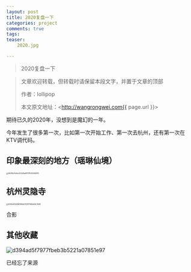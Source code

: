 ```yaml
---
layout: post
title: 2020复盘一下
categories: project
comments: true
tags: 
teaser:
    2020.jpg

---
```


> 2020复盘一下

> 文章欢迎转载，但转载时请保留本段文字，并置于文章的顶部
>
> 作者：lollipop
>
> 本文原文地址：<http://wangrongwei.com{{ page.url }}>

期待已久的2020年，没想到是魔幻的一年。



今年发生了很多第一次，比如第一次开始工作、第一次去杭州，还有第一次在KTV调代码。



## 印象最深刻的地方（瑶琳仙境）

<img src="http://wangrongwei.com/images/662fb20efec633d5a810176302fd005.jpg" alt="662fb20efec633d5a810176302fd005" style="zoom:33%;" />



## 杭州灵隐寺



<img src="http://wangrongwei.com/images/624be83a9d596eb30297466a4dc7a46.jpg" alt="624be83a9d596eb30297466a4dc7a46" style="zoom:33%;" />

合影



## 其他收藏



![d394ad5f7977fbeb3b5221a07851e97](http://wangrongwei.com/images/d394ad5f7977fbeb3b5221a07851e97.jpg)

已经忘了来源

